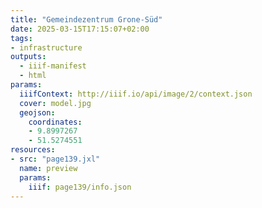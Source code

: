 ```yaml
---
title: "Gemeindezentrum Grone-Süd"
date: 2025-03-15T17:15:07+02:00
tags:
- infrastructure
outputs:
  - iiif-manifest
  - html
params:
  iiifContext: http://iiif.io/api/image/2/context.json
  cover: model.jpg
  geojson:
    coordinates:
    - 9.8997267
    - 51.5274551
resources:
- src: "page139.jxl"
  name: preview
  params:
    iiif: page139/info.json
---
```

